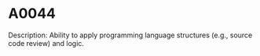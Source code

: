 # A0044
Description: Ability to apply programming language structures (e.g., source code review) and logic.
